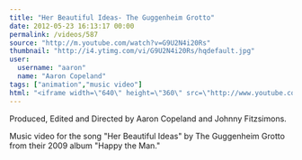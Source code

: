 ```yaml
---
title: "Her Beautiful Ideas- The Guggenheim Grotto"
date: 2012-05-23 16:13:17 00:00
permalink: /videos/587
source: "http://m.youtube.com/watch?v=G9U2N4i20Rs"
thumbnail: "http://i4.ytimg.com/vi/G9U2N4i20Rs/hqdefault.jpg"
user:
  username: "aaron"
  name: "Aaron Copeland"
tags: ["animation","music video"]
html: "<iframe width=\"640\" height=\"360\" src=\"http://www.youtube.com/embed/G9U2N4i20Rs?wmode=transparent&fs=1&feature=oembed\" frameborder=\"0\" allowfullscreen></iframe>"
---
```


Produced, Edited and Directed by Aaron Copeland and Johnny Fitzsimons.

Music video for the song "Her Beautiful Ideas" by The Guggenheim Grotto from their 2009 album "Happy the Man."